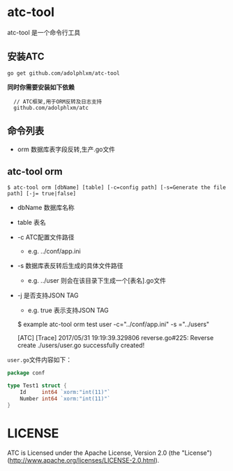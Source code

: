 # atc-tool

atc-tool 是一个命令行工具

## 安装ATC

    go get github.com/adolphlxm/atc-tool
    
  **同时你需要安装如下依赖**
  
  ```config 
    // ATC框架,用于ORM反转及日志支持
    github.com/adolphlxm/atc
 
  ```
   
## 命令列表
* orm 数据库表字段反转,生产.go文件

## atc-tool orm

    $ atc-tool orm [dbName] [table] [-c=config path] [-s=Generate the file path] [-j= true|false]
 
 * dbName 数据库名称
 * table 表名
 * -c ATC配置文件路径
    - e.g. ../conf/app.ini
 * -s 数据库表反转后生成的具体文件路径
    - e.g. ../user 则会在该目录下生成一个[表名].go文件
 * -j 是否支持JSON TAG
    - e.g.  true 表示支持JSON TAG
    
    
    $ example
    atc-tool orm test user -c="../conf/app.ini" -s ="../users"
    
    
    [ATC] [Trace] 2017/05/31 19:19:39.329806 reverse.go#225: Reverse create ./users/user.go successfully created!

`user.go`文件内容如下：

```go
package conf

type Test1 struct {
	Id     int64 `xorm:"int(11)"`
	Number int64 `xorm:"int(11)"`
}

```
# LICENSE

ATC is Licensed under the Apache License, Version 2.0 (the "License")
(http://www.apache.org/licenses/LICENSE-2.0.html).